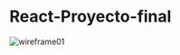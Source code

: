# React-Proyecto-final

![wireframe01](https://github.com/LuciaVerge/React-Proyecto-final/assets/121320312/bcb21604-25e5-4a42-9a83-ba55a8e64265)
